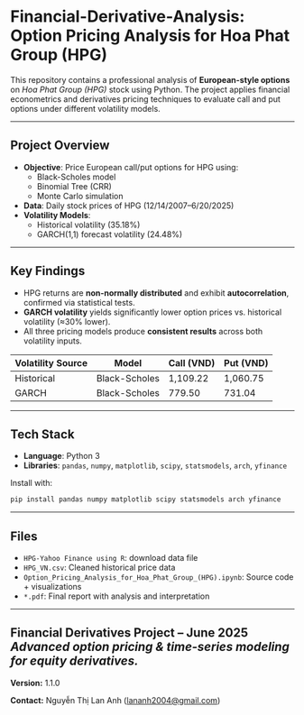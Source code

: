 # Financial-Derivative-Analysis: Option Pricing Analysis for Hoa Phat Group (HPG)

This repository contains a professional analysis of **European-style options** on *Hoa Phat Group (HPG)* stock using Python. The project applies financial econometrics and derivatives pricing techniques to evaluate call and put options under different volatility models.

---

## Project Overview

- **Objective**: Price European call/put options for HPG using:
  - Black-Scholes model
  - Binomial Tree (CRR)
  - Monte Carlo simulation
- **Data**: Daily stock prices of HPG (12/14/2007–6/20/2025)
- **Volatility Models**:
  - Historical volatility (35.18%)
  - GARCH(1,1) forecast volatility (24.48%)

---

## Key Findings

- HPG returns are **non-normally distributed** and exhibit **autocorrelation**, confirmed via statistical tests.
- **GARCH volatility** yields significantly lower option prices vs. historical volatility (≈30% lower).
- All three pricing models produce **consistent results** across both volatility inputs.

| Volatility Source | Model          | Call (VND) | Put (VND) |
|-------------------|----------------|------------|-----------|
| Historical        | Black-Scholes  | 1,109.22   | 1,060.75  |
| GARCH             | Black-Scholes  | 779.50     | 731.04    |

---

## Tech Stack

- **Language**: Python 3
- **Libraries**: `pandas`, `numpy`, `matplotlib`, `scipy`, `statsmodels`, `arch`, `yfinance`

Install with:
```bash
pip install pandas numpy matplotlib scipy statsmodels arch yfinance
```

---

## Files
- `HPG-Yahoo Finance using R`: download data file 
- `HPG_VN.csv`: Cleaned historical price data
- `Option_Pricing_Analysis_for_Hoa_Phat_Group_(HPG).ipynb`: Source code + visualizations
- `*.pdf`: Final report with analysis and interpretation

---

Financial Derivatives Project – June 2025  
*Advanced option pricing & time-series modeling for equity derivatives.*
---

**Version:** 1.1.0

**Contact:** Nguyễn Thị Lan Anh ([lananh2004@gmail.com](lananh2004@gmail.com))

